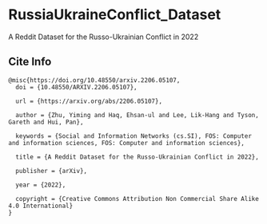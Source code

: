 # RussiaUkraineConflict_Dataset
A Reddit Dataset for the Russo-Ukrainian Conflict in 2022

## Cite Info
~~~
@misc{https://doi.org/10.48550/arxiv.2206.05107,
  doi = {10.48550/ARXIV.2206.05107},
  
  url = {https://arxiv.org/abs/2206.05107},
  
  author = {Zhu, Yiming and Haq, Ehsan-ul and Lee, Lik-Hang and Tyson, Gareth and Hui, Pan},
  
  keywords = {Social and Information Networks (cs.SI), FOS: Computer and information sciences, FOS: Computer and information sciences},
  
  title = {A Reddit Dataset for the Russo-Ukrainian Conflict in 2022},
  
  publisher = {arXiv},
  
  year = {2022},
  
  copyright = {Creative Commons Attribution Non Commercial Share Alike 4.0 International}
}
~~~
